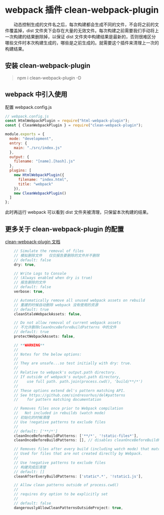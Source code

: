 # webpack 插件 clean-webpack-plugin

&emsp;&emsp;动态控制生成的文件名之后，每次构建都会生成不同的文件，不会将之前的文件覆盖掉，dist 文件夹下会存在大量的无效文件。每次构建之前需要我们手动将上一次构建的结果删除掉，以保证 dist 文件夹中构建结果是最新的，否则很难区分哪些文件时本次构建生成的，哪些是之前生成的。就需要这个插件来清理上一次的构建结果。

## 安装 clean-webpack-plugin

> npm i clean-webpack-plugin -D

## webpack 中引入使用

配置 webpack.config.js

```javascript
// webpack.config.js
const HtmlWebpackPlugin = require("html-webpack-plugin");
const { CleanWebpackPlugin } = require("clean-webpack-plugin");

module.exports = {
  mode: "development",
  entry: {
    main: "./src/index.js"
  },
  output: {
    filename: "[name].[hash].js"
  },
  plugins: [
    new HtmlWebpackPlugin({
      filename: "index.html",
      title: "webpack"
    }),
    new CleanWebpackPlugin()
  ]
};
```

此时再运行 webpack 可以看到 dist 文件夹被清理，只保留本次构建的结果。

## 更多关于 clean-webpack-plugin 的配置

[clean-webpack-plugin 文档](https://github.com/johnagan/clean-webpack-plugin/issues/106)

```js
    // Simulate the removal of files
    // 模拟删除文件   仅仅报告要删除的文件并不删除
    // default: false
    dry: true,

    // Write Logs to Console
    // (Always enabled when dry is true)
    // 报告删除的文件
    // default: false
    verbose: true,

    // Automatically remove all unused webpack assets on rebuild
    // 重建的时候自动删除 webpack 没有使用的资源
    // default: true
    cleanStaleWebpackAssets: false,

    // Do not allow removal of current webpack assets
    // 不允许删除cleanOnceBeforeBuildPatterns 中的文件
    // default: true
    protectWebpackAssets: false,

    // **WARNING**
    //
    // Notes for the below options:
    //
    // They are unsafe...so test initially with dry: true.
    //
    // Relative to webpack's output.path directory.
    // If outside of webpack's output.path directory,
    //    use full path. path.join(process.cwd(), 'build/**/*')
    //
    // These options extend del's pattern matching API.
    // See https://github.com/sindresorhus/del#patterns
    //    for pattern matching documentation

    // Removes files once prior to Webpack compilation
    //   Not included in rebuilds (watch mode)
    // 初始化的时候清理
    // Use !negative patterns to exclude files
    //
    // default: ['**/*']
    cleanOnceBeforeBuildPatterns: ['**/*', '!static-files*'],
    cleanOnceBeforeBuildPatterns: [], // disables cleanOnceBeforeBuildPatterns

    // Removes files after every build (including watch mode) that match this pattern.
    // Used for files that are not created directly by Webpack.
    //
    // Use !negative patterns to exclude files
    // 构建完成后清理
    // default: []
    cleanAfterEveryBuildPatterns: ['static*.*', '!static1.js'],

    // Allow clean patterns outside of process.cwd()
    //
    // requires dry option to be explicitly set
    //
    // default: false
    dangerouslyAllowCleanPatternsOutsideProject: true,
```
